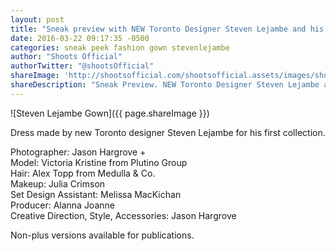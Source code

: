 ```yaml
---
layout: post
title: "Sneak preview with NEW Toronto Designer Steven Lejambe and his first collection"
date: 2016-03-22 09:17:35 -0500
categories: sneak peek fashion gown stevenlejambe
author: "Shoots Official"
authorTwitter: "@shootsOfficial"
shareImage: 'http://shootsofficial.com/shootsofficial.assets/images/shoots-official-1.4-jasonhargrove-victoria-3-stevenlejambe-gown.jpg'
shareDescription: "Sneak Preview. NEW Toronto Designer Steven Lejambe and his first collection."
---
```


![Steven Lejambe Gown]({{ page.shareImage }})

Dress made by new Toronto designer Steven Lejambe for his first collection.

Photographer: Jason Hargrove +  
Model: Victoria Kristine from Plutino Group  
Hair: Alex Topp from Medulla & Co.  
Makeup: Julia Crimson   
Set Design Assistant: Melissa MacKichan   
Producer: Alanna Joanne  
Creative Direction, Style, Accessories: Jason Hargrove  

Non-plus versions available for publications.  
